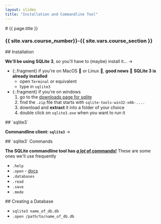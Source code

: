 ```yaml
---
layout: slides
title: "Installation and Commandline Tool"
---
```


<section markdown="block" class="intro-slide">
# {{ page.title }}

### {{ site.vars.course_number}}-{{ site.vars.course_section }}

<p><small></small></p>
</section>

<section markdown="block">
## Installation

__We'll be using SQLite 3__, so you'll have to (maybe) install it... &rarr;

* {:.fragment} if you're on MacOS 🍎 or Linux 🐧, __good news__ 🙌 __SQLite 3 is already installed__
	* open `Terminal` or equivalent
	* type in `sqlite3`
* {:.fragment} if you're on windows
	1. go to the [downloads page for sqlite](https://www.sqlite.org/download.html)
	2. find the `.zip` file that starts with `sqlite-tools-win32-x86-....`
	3. download and __extract__ it into a folder of your choice
	4. double click on `sqlite3.exe` when you want to run it
</section>

<section markdown="block">
## `sqlite3`

__Commandline client: `sqlite3`__ &rarr;


</section>

<section markdown="block">
## `sqlite3` Commands 

__The SQLite commandline tool has [_a lot_ of commands!](https://sqlite.org/cli.html)__ These are some ones we'll use frequently

* `.help`
* `.open` - [docs](https://sqlite.org/cli.html#double_click_startup_on_windows)
* `.databases`
* `.read`
* `.save`
* `.mode`

</section>

<section markdown="block">
## Creating a Database


* `sqlite3 name_of_db.db`
* `.open /path/to/name_of_db.db`
</section>


